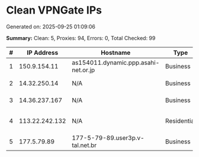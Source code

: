 # Clean VPNGate IPs
Generated on: 2025-09-25 01:09:06

**Summary:** Clean: 5, Proxies: 94, Errors: 0, Total Checked: 99

| # | IP Address | Hostname | Type | Country | Provider |
|---|------------|----------|------|---------|----------|
| 1 | 150.9.154.11 | as154011.dynamic.ppp.asahi-net.or.jp | Business | JP | Asahi Net |
| 2 | 14.32.250.14 | N/A | Business | KR | Korea Telecom |
| 3 | 14.36.237.167 | N/A | Business | KR | Korea Telecom |
| 4 | 113.22.242.132 | N/A | Residential | VN | FPT Telecom Company |
| 5 | 177.5.79.89 | 177-5-79-89.user3p.v-tal.net.br | Business | BR | V tal |
